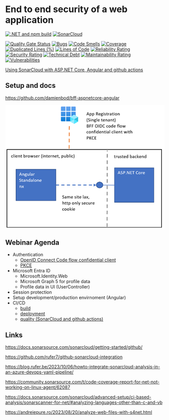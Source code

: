 # End to end security of a web application

[![.NET and npm build](https://github.com/damienbod/EndToEndSecurity/actions/workflows/dotnet.yml/badge.svg)](https://github.com/damienbod/EndToEndSecurity/actions/workflows/dotnet.yml)
[![SonarCloud](https://github.com/damienbod/EndToEndSecurity/actions/workflows/sonarbuild.yml/badge.svg)](https://github.com/damienbod/EndToEndSecurity/actions/workflows/sonarbuild.yml)

[![Quality Gate Status](https://sonarcloud.io/api/project_badges/measure?project=damienbod_EndToEndSecurity&metric=alert_status)](https://sonarcloud.io/summary/overall?id=damienbod_EndToEndSecurity)
[![Bugs](https://sonarcloud.io/api/project_badges/measure?project=damienbod_EndToEndSecurity&metric=bugs)](https://sonarcloud.io/summary/overall?id=damienbod_EndToEndSecurity)
[![Code Smells](https://sonarcloud.io/api/project_badges/measure?project=damienbod_EndToEndSecurity&metric=code_smells)](https://sonarcloud.io/summary/overall?id=damienbod_EndToEndSecurity)
[![Coverage](https://sonarcloud.io/api/project_badges/measure?project=damienbod_EndToEndSecurity&metric=coverage)](https://sonarcloud.io/summary/overall?id=damienbod_EndToEndSecurity)
[![Duplicated Lines (%)](https://sonarcloud.io/api/project_badges/measure?project=damienbod_EndToEndSecurity&metric=duplicated_lines_density)](https://sonarcloud.io/summary/overall?id=damienbod_EndToEndSecurity)
[![Lines of Code](https://sonarcloud.io/api/project_badges/measure?project=damienbod_EndToEndSecurity&metric=ncloc)](https://sonarcloud.io/summary/overall?id=damienbod_EndToEndSecurity)
[![Reliability Rating](https://sonarcloud.io/api/project_badges/measure?project=damienbod_EndToEndSecurity&metric=reliability_rating)](https://sonarcloud.io/summary/overall?id=damienbod_EndToEndSecurity)
[![Security Rating](https://sonarcloud.io/api/project_badges/measure?project=damienbod_EndToEndSecurity&metric=security_rating)](https://sonarcloud.io/summary/overall?id=damienbod_EndToEndSecurity)
[![Technical Debt](https://sonarcloud.io/api/project_badges/measure?project=damienbod_EndToEndSecurity&metric=sqale_index)](https://sonarcloud.io/summary/overall?id=damienbod_EndToEndSecurity)
[![Maintainability Rating](https://sonarcloud.io/api/project_badges/measure?project=damienbod_EndToEndSecurity&metric=sqale_rating)](https://sonarcloud.io/summary/overall?id=damienbod_EndToEndSecurity)
[![Vulnerabilities](https://sonarcloud.io/api/project_badges/measure?project=damienbod_EndToEndSecurity&metric=vulnerabilities)](https://sonarcloud.io/summary/overall?id=damienbod_EndToEndSecurity)

[Using SonarCloud with ASP.NET Core, Angular and github actions](https://damienbod.com/2024/05/13/using-sonarcloud-with-asp-net-core-angular-and-github-actions/)

## Setup and docs

https://github.com/damienbod/bff-aspnetcore-angular

![BFF production](https://github.com/damienbod/EndToEndSecurity/blob/main/images/bff-arch-production_01.png)

## Webinar Agenda

- Authentication
	- [OpenID Connect Code flow confidential client](https://github.com/damienbod/EndToEndSecurity/blob/main/images/OIDC%20Code%20flow.md)
	- [PKCE](https://github.com/damienbod/EndToEndSecurity/blob/main/images/PKCE.md)
- Microsoft Entra ID 
	- Microsoft.Identity.Web
	- Microsoft Graph 5 for profile data
	- Profile data in UI (UserController)
- Session protection
- Setup development/production envirnoment (Angular)
- CI/CD 
	- [build](.github/workflows/dotnet.yml)
	- [deployment](.github/workflows/azure-webapps-dotnet-core.yml)
	- [quality (SonarCloud and github actions)](.github/workflows/sonarbuild.yml)


## Links

https://docs.sonarsource.com/sonarcloud/getting-started/github/
  
https://github.com/rufer7/github-sonarcloud-integration

https://blog.rufer.be/2023/10/06/howto-integrate-sonarcloud-analysis-in-an-azure-devops-yaml-pipeline/

https://community.sonarsource.com/t/code-coverage-report-for-net-not-working-on-linux-agent/62087

https://docs.sonarsource.com/sonarcloud/advanced-setup/ci-based-analysis/sonarscanner-for-net/#analyzing-languages-other-than-c-and-vb

https://andreiepure.ro/2023/08/20/analyze-web-files-with-s4net.html

